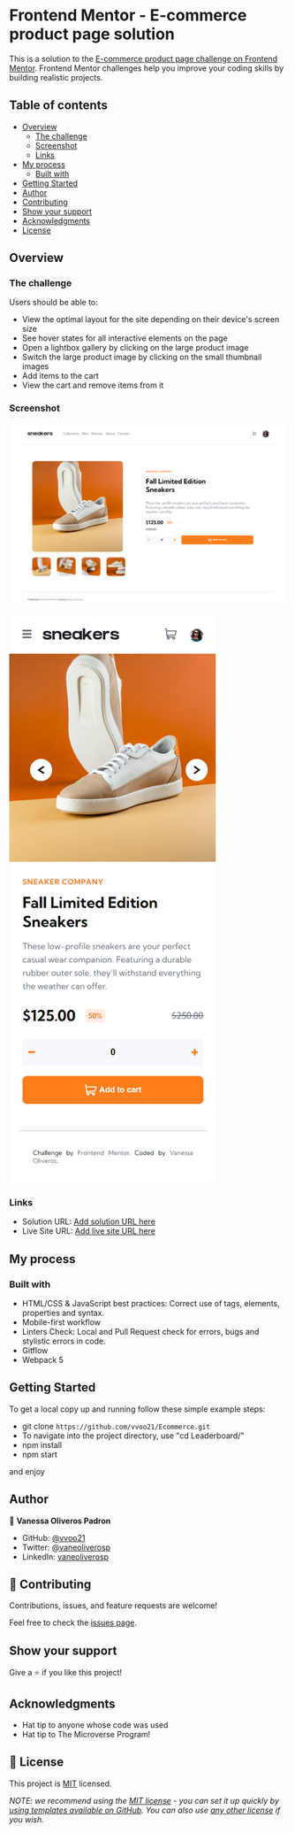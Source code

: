 # Frontend Mentor - E-commerce product page solution

This is a solution to the [E-commerce product page challenge on Frontend Mentor](https://www.frontendmentor.io/challenges/ecommerce-product-page-UPsZ9MJp6). Frontend Mentor challenges help you improve your coding skills by building realistic projects.

## Table of contents

- [Overview](#overview)
  - [The challenge](#the-challenge)
  - [Screenshot](#screenshot)
  - [Links](#links)
- [My process](#my-process)
  - [Built with](#built-with)
- [Getting Started](#getting-started)
- [Author](#author)
- [Contributing](#contributing)
- [Show your support](#show-your-support)
- [Acknowledgments](#acknowledgments) 
- [License](#license)

## Overview

### The challenge

Users should be able to:

- View the optimal layout for the site depending on their device's screen size
- See hover states for all interactive elements on the page
- Open a lightbox gallery by clicking on the large product image
- Switch the large product image by clicking on the small thumbnail images
- Add items to the cart
- View the cart and remove items from it

### Screenshot

![Desktop Version](./src/images/desktop-version.png)

![Mobile Version](./src/images/mobile-version.png)

### Links

- Solution URL: [Add solution URL here](https://your-solution-url.com)
- Live Site URL: [Add live site URL here](https://vvoo21.github.io/Ecommerce/dist)

## My process

### Built with

- HTML/CSS & JavaScript best practices: Correct use of tags, elements, properties and syntax.
- Mobile-first workflow
- Linters Check: Local and Pull Request check for errors, bugs and stylistic errors in code.
- Gitflow
- Webpack 5

## Getting Started

To get a local copy up and running follow these simple example steps:

- git clone `https://github.com/vvoo21/Ecommerce.git`
- To navigate into the project directory, use "cd Leaderboard/"
- npm install
- npm start

and enjoy

## Author

👤 **Vanessa Oliveros Padron**

- GitHub: [@vvoo21](https://github.com/vvoo21)
- Twitter: [@vaneoliverosp](https://twitter.com/vaneoliverosp)
- LinkedIn: [vaneoliverosp](https://www.linkedin.com/in/vaneoliverosp/)

## 🤝 Contributing

Contributions, issues, and feature requests are welcome!

Feel free to check the [issues page](../../issues/).

## Show your support

Give a ⭐️ if you like this project!

## Acknowledgments

- Hat tip to anyone whose code was used
- Hat tip to The Microverse Program!

## 📝 License

This project is [MIT](./LICENSE) licensed.

_NOTE: we recommend using the [MIT license](https://choosealicense.com/licenses/mit/) - you can set it up quickly by [using templates available on GitHub](https://docs.github.com/en/communities/setting-up-your-project-for-healthy-contributions/adding-a-license-to-a-repository). You can also use [any other license](https://choosealicense.com/licenses/) if you wish._
